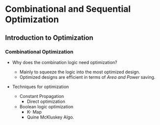 # Combinational and Sequential Optimization 

## Introduction to Optimization 
### Combinational Optimization
* Why does the combination logic need optimization?
  - Mainly to squeeze the logic into the most optimized design.
  - Optimized designs are efficient in terms of *Area and Power* saving.


* Techniques for optimization
    - Constant Propagation
        * Direct optimization
    - Boolean logic optimization
        * K- Map
        * Quine McKluskey Algo.  

